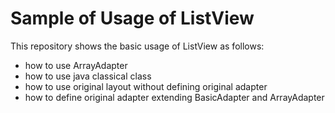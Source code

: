 # Sample of Usage of ListView

This repository shows the basic usage of ListView as follows:

* how to use ArrayAdapter<String>
* how to use java classical class
* how to use original layout without defining original adapter
* how to define original adapter extending BasicAdapter and ArrayAdapter
